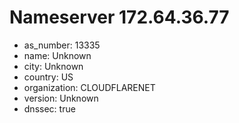 # Nameserver 172.64.36.77

* as_number: 13335
* name: Unknown
* city: Unknown
* country: US
* organization: CLOUDFLARENET
* version: Unknown
* dnssec: true
